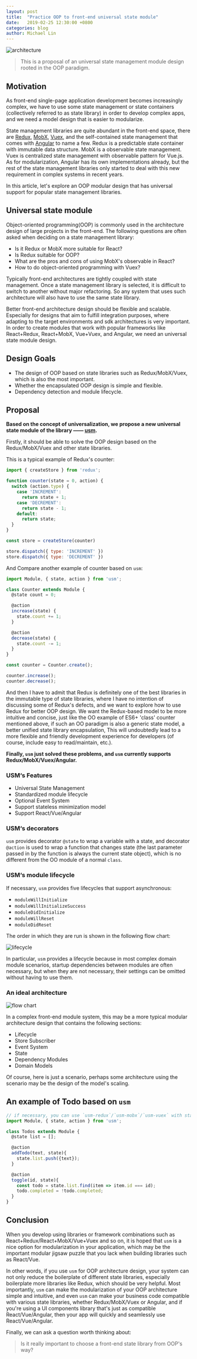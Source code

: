```yaml
---
layout: post
title:  "Practice OOP to front-end universal state module"
date:   2019-02-25 12:30:00 +0800
categories: blog
author: Michael Lin
---
```



![architecture](/integration-blog/assets/2019-02-25-practice-oop-to-front-end-universal-state-module/architecture.jpg)

> This is a proposal of an universal state management module design rooted in the OOP paradigm.

## Motivation


As front-end single-page application development becomes increasingly complex, we have to use some state management or state containers (collectively referred to as state library) in order to develop complex apps, and we need a model design that is easier to modularize.

State management libraries are quite abundant in the front-end space, there are [Redux](https://github.com/reduxjs/redux), [MobX](https://github.com/mobxjs/mobx), [Vuex](https://github.com/vuejs/vuex), and the self-contained state management that comes with [Angular](https://github.com/angular/angular) to name a few. Redux is a predictable state container with immutable data structure. MobX is a observable state management. Vuex is centralized state management with observable pattern for Vue.js. As for modularization, Angular has its own implementations already, but the rest of the state management libraries only started to deal with this new requirement in complex systems in recent years.

In this article, let's explore an OOP modular design that has universal support for popular state management libraries.

## Universal state module

Object-oriented programming(OOP) is commonly used in the architecture design of large projects in the front-end. The following questions are often asked when deciding on a state management library:

  * Is it Redux or MobX more suitable for React?
  * Is Redux suitable for OOP?
  * What are the pros and cons of using MobX's observable in React?
  * How to do object-oriented programming with Vuex?

Typically front-end architectures are tightly coupled with state management. Once a state management library is selected, it is difficult to switch to another without major refactoring. So any system that uses such architecture will also have to use the same state library. 

Better front-end architecture design should be flexible and scalable. Especially for designs that aim to fulfill integration purposes, where adapting to the target environments and sdk architectures is very important. In order to create modules that work with popular frameworks like React+Redux, React+MobX, Vue+Vuex, and Angular, we need an universal state module design.

## Design Goals

* The design of OOP based on state libraries such as Redux/MobX/Vuex, which is also the most important.
* Whether the encapsulated OOP design is simple and flexible.
* Dependency detection and module lifecycle.

## Proposal

**Based on the concept of universalization, we propose a new universal state module of the library —— [usm](https://github.com/unadlib/usm).**

Firstly, it should be able to solve the OOP design based on the Redux/MobX/Vuex and other state libraries.

This is a typical example of Redux's counter:

```js
import { createStore } from 'redux';

function counter(state = 0, action) {
  switch (action.type) {
    case 'INCREMENT':
      return state + 1;
    case 'DECREMENT':
      return state - 1;
    default:
      return state;
  }
}

const store = createStore(counter)

store.dispatch({ type: 'INCREMENT' })
store.dispatch({ type: 'DECREMENT' })
```

And Compare another example of counter based on `usm`:

```js
import Module, { state, action } from 'usm';

class Counter extends Module {
  @state count = 0;

  @action
  increase(state) {
    state.count += 1;
  }

  @action
  decrease(state) {
    state.count -= 1;
  }
}

const counter = Counter.create();

counter.increase();
counter.decrease();
```

And then I have to admit that Redux is definitely one of the best libraries in the immutable type of state libraries, where I have no intention of discussing some of Redux's defects, and we want to explore how to use Redux for better OOP design. We want the Redux-based model to be more intuitive and concise, just like the OO example of ES6+ 'class' counter mentioned above, if such an OO paradigm is also a generic state model, a better unified state library encapsulation, This will undoubtedly lead to a more flexible and friendly development experience for developers (of course, include easy to read/maintain, etc.).

**Finally, `usm` just solved these problems, and `usm` currently supports Redux/MobX/Vuex/Angular.**


### USM‘s Features

- Universal State Management
- Standardized module lifecycle
- Optional Event System
- Support stateless minimization model
- Support React/Vue/Angular

### USM‘s decorators

`usm` provides decorator `@state` to wrap a variable with a state, and decorator `@action` is used to wrap a function that changes state (the last parameter passed in by the function is always the current state object), which is no different from the OO module of a normal `class`.

### USM‘s module lifecycle

If necessary, `usm` provides five lifecycles that support asynchronous:

- `moduleWillInitialize`
- `moduleWillInitializeSuccess`
- `moduleDidInitialize`
- `moduleWillReset`
- `moduleDidReset`

The order in which they are run is shown in the following flow chart:

![lifecycle](/integration-blog/assets/2019-02-25-practice-oop-to-front-end-universal-state-module/usm_lifecycle.png)


In particular, `usm` provides a lifecycle because in most complex domain module scenarios, startup dependencies between modules are often necessary, but when they are not necessary, their settings can be omitted without having to use them.

### An ideal architecture

![flow chart](/integration-blog/assets/2019-02-25-practice-oop-to-front-end-universal-state-module/flow_chart.png)

In a complex front-end module system, this may be a more typical modular architecture design that contains the following sections:

- Lifecycle
- Store Subscriber
- Event System
- State
- Dependency Modules
- Domain Models

Of course, here is just a scenario, perhaps some architecture using the scenario may be the design of the model's scaling.

## An example of Todo based on `usm`

```js
// if necessary, you can use `usm-redux`/`usm-mobx`/`usm-vuex` with states.
import Module, { state, action } from 'usm'; 

class Todos extends Module {
  @state list = [];

  @action
  addTodo(text, state){
    state.list.push({text});
  }

  @action
  toggle(id, state){
    const todo = state.list.find(item => item.id === id);
    todo.completed = !todo.completed;
  }
}
```

## Conclusion

When you develop using libraries or framework combinations such as React+Redux/React+MobX/Vue+Vuex and so on, it is hoped that `usm` is a nice option for modularization in your application, which may be the important modular jigsaw puzzle that you lack when building libraries such as React/Vue.

In other words, if you use `usm` for OOP architecture design, your system can not only reduce the boilerplate of different state libraries, especially boilerplate more libraries like Redux, which should be very helpful. Most importantly, `usm` can make the modularization of your OOP architecture simple and intuitive, and even `usm` can make your business code compatible with various state libraries, whether Redux/MobX/Vuex or Angular, and if you're using a UI components library that's just as compatible React/Vue/Angular, then your app will quickly and seamlessly use React/Vue/Angular.

Finally, we can ask a question worth thinking about:

> Is it really important to choose a front-end state library from OOP's way?


